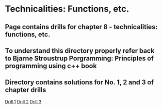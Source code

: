 # Technicalities: Functions, etc.

## Page contains drills for chapter 8 - technicalities: functions, etc.
## To understand this directory properly refer back to Bjarne Stroustrup Porgramming: Principles of programming using c++ book

## Directory contains solutions for No. 1, 2 and 3 of chapter drills
[Drill 1](./project_print)
[Drill 2](./project_swap)
[Drill 3](./project_namespace)
